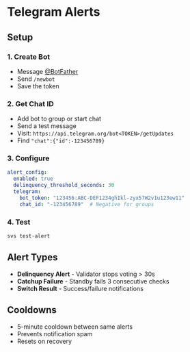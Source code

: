# Telegram Alerts

## Setup

### 1. Create Bot

- Message [@BotFather](https://t.me/botfather)
- Send `/newbot`
- Save the token

### 2. Get Chat ID

- Add bot to group or start chat
- Send a test message
- Visit: `https://api.telegram.org/bot<TOKEN>/getUpdates`
- Find `"chat":{"id":-123456789}`

### 3. Configure

```yaml
alert_config:
  enabled: true
  delinquency_threshold_seconds: 30
  telegram:
    bot_token: "123456:ABC-DEF1234ghIkl-zyx57W2v1u123ew11"
    chat_id: "-123456789"  # Negative for groups
```

### 4. Test

```bash
svs test-alert
```

## Alert Types

- **Delinquency Alert** - Validator stops voting > 30s
- **Catchup Failure** - Standby fails 3 consecutive checks
- **Switch Result** - Success/failure notifications

## Cooldowns

- 5-minute cooldown between same alerts
- Prevents notification spam
- Resets on recovery